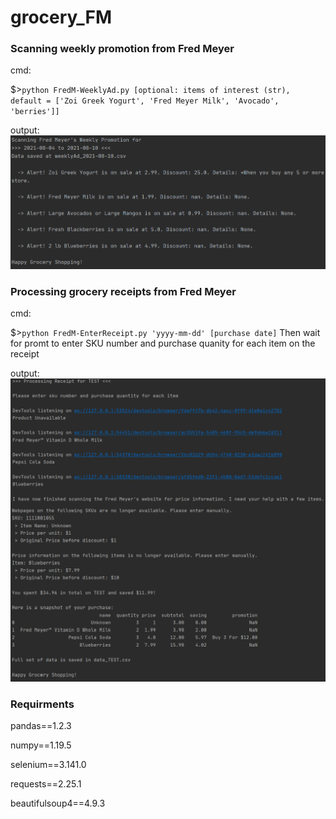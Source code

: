# grocery_FM

### Scanning weekly promotion from Fred Meyer
cmd:

$>`python FredM-WeeklyAd.py [optional: items of interest (str), default = ['Zoi Greek Yogurt', 'Fred Meyer Milk', 'Avocado', 'berries']]`

output:
<img src='.\WeeklyAd-Output.png'>

### Processing grocery receipts from Fred Meyer
cmd:

$>`python FredM-EnterReceipt.py 'yyyy-mm-dd' [purchase date]`
Then wait for promt to enter SKU number and purchase quanity for each item on the receipt

output:
<img src='.\Receipt-Output.png'>
 
### Requirments

pandas==1.2.3

numpy==1.19.5

selenium==3.141.0

requests==2.25.1

beautifulsoup4==4.9.3
